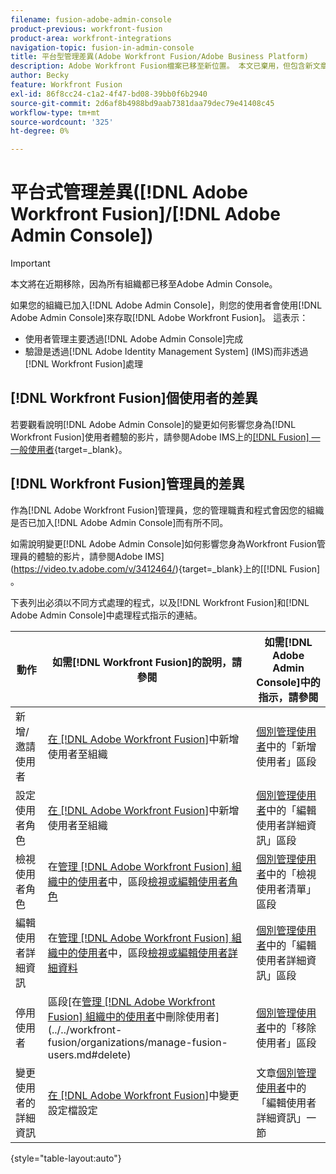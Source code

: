 ```yaml
---
filename: fusion-adobe-admin-console
product-previous: workfront-fusion
product-area: workfront-integrations
navigation-topic: fusion-in-admin-console
title: 平台型管理差異(Adobe Workfront Fusion/Adobe Business Platform)
description: Adobe Workfront Fusion檔案已移至新位置。 本文已棄用，但包含新文章的連結，內容涵蓋此功能。
author: Becky
feature: Workfront Fusion
exl-id: 86f8cc24-c1a2-4f47-bd08-39bb0f6b2940
source-git-commit: 2d6af8b4988bd9aab7381daa79dec79e41408c45
workflow-type: tm+mt
source-wordcount: '325'
ht-degree: 0%

---
```


# 平台式管理差異([!DNL Adobe Workfront Fusion]/[!DNL Adobe Admin Console])

>[!IMPORTANT]
>
>本文將在近期移除，因為所有組織都已移至Adobe Admin Console。

如果您的組織已加入[!DNL Adobe Admin Console]，則您的使用者會使用[!DNL Adobe Admin Console]來存取[!DNL Adobe Workfront Fusion]。 這表示：

* 使用者管理主要透過[!DNL Adobe Admin Console]完成
* 驗證是透過[!DNL Adobe Identity Management System] (IMS)而非透過[!DNL Workfront Fusion]處理

## [!DNL Workfront Fusion]個使用者的差異

若要觀看說明[!DNL Adobe Admin Console]的變更如何影響您身為[!DNL Workfront Fusion]使用者體驗的影片，請參閱Adobe IMS上的[[!DNL Fusion]  — 一般使用者](https://video.tv.adobe.com/v/3412465/){target=_blank}。

## [!DNL Workfront Fusion]管理員的差異

作為[!DNL Adobe Workfront Fusion]管理員，您的管理職責和程式會因您的組織是否已加入[!DNL Adobe Admin Console]而有所不同。

如需說明變更[!DNL Adobe Admin Console]如何影響您身為Workfront Fusion管理員的體驗的影片，請參閱Adobe IMS](https://video.tv.adobe.com/v/3412464/){target=_blank}上的[[!DNL Fusion] 。

下表列出必須以不同方式處理的程式，以及[!DNL Workfront Fusion]和[!DNL Adobe Admin Console]中處理程式指示的連結。

| 動作 | 如需[!DNL Workfront Fusion]的說明，請參閱 | 如需[!DNL Adobe Admin Console]中的指示，請參閱 |
|---|---|---|
| 新增/邀請使用者 | [在 [!DNL Adobe Workfront Fusion]](../../workfront-fusion/organizations/add-user-to-an-organization.md)中新增使用者至組織 | [個別管理使用者](https://helpx.adobe.com/enterprise/using/manage-users-individually.html)中的「新增使用者」區段 |
| 設定使用者角色 | [在 [!DNL Adobe Workfront Fusion]](../../workfront-fusion/organizations/add-user-to-an-organization.md)中新增使用者至組織 | [個別管理使用者](https://helpx.adobe.com/enterprise/using/manage-users-individually.html)中的「編輯使用者詳細資訊」區段 |
| 檢視使用者角色 | 在[管理 [!DNL Adobe Workfront Fusion] 組織中的使用者](../../workfront-fusion/organizations/manage-fusion-users.md)中，區段[檢視或編輯使用者角色](../../workfront-fusion/organizations/manage-fusion-users.md#view) | [個別管理使用者](https://helpx.adobe.com/enterprise/using/manage-users-individually.html)中的「檢視使用者清單」區段 |
| 編輯使用者詳細資訊 | 在[管理 [!DNL Adobe Workfront Fusion] 組織中的使用者](../../workfront-fusion/organizations/manage-fusion-users.md)中，區段[檢視或編輯使用者詳細資料](../../workfront-fusion/organizations/manage-fusion-users.md#view2) | [個別管理使用者](https://helpx.adobe.com/enterprise/using/manage-users-individually.html)中的「編輯使用者詳細資訊」區段 |
| 停用使用者 | 區段[在[管理 [!DNL Adobe Workfront Fusion] 組織中的使用者](../../workfront-fusion/organizations/manage-fusion-users.md)中刪除使用者](../../workfront-fusion/organizations/manage-fusion-users.md#delete) | [個別管理使用者](https://helpx.adobe.com/enterprise/using/manage-users-individually.html)中的「移除使用者」區段 |
| 變更使用者的詳細資訊 | [在 [!DNL Adobe Workfront Fusion]](../../workfront-fusion/workfront-fusion-basics/change-profile-settings.md)中變更設定檔設定 | 文章[個別管理使用者](https://helpx.adobe.com/enterprise/using/manage-users-individually.html)中的「編輯使用者詳細資訊」一節 |

{style="table-layout:auto"}

<!--
## SSO (Single Sign-On)

Because the Adobe Business Platform controls Single Sign-On (SSO) for users, the following actions and functionality are handled automatically through the Adobe Business Platform. If your organization has not yet been onboarded to the Adobe Business Platform, you must perform these actions in Workfront Fusion. If your organization has been onboarded to the Adobe Business Platform, you can not see these options in your Workfront Fusion environment.

* Setting up Single Sign-on in Workfront Fusion

[Set up identity](https://helpx.adobe.com/enterprise/using/set-up-identity.html)
-->

